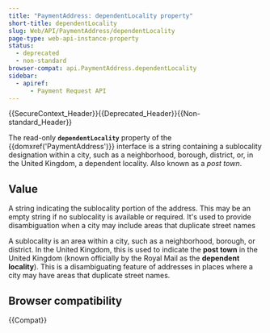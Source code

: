```yaml
---
title: "PaymentAddress: dependentLocality property"
short-title: dependentLocality
slug: Web/API/PaymentAddress/dependentLocality
page-type: web-api-instance-property
status:
  - deprecated
  - non-standard
browser-compat: api.PaymentAddress.dependentLocality
sidebar:
  - apiref:
      - Payment Request API
---
```


{{SecureContext_Header}}{{Deprecated_Header}}{{Non-standard_Header}}

The read-only **`dependentLocality`**
property of the {{domxref('PaymentAddress')}} interface is a string containing a
sublocality designation within a city, such as a neighborhood, borough, district, or,
in the United Kingdom, a dependent locality. Also known as a _post
town_.

## Value

A string indicating the sublocality portion of the address. This may
be an empty string if no sublocality is available or required. It's used to provide
disambiguation when a city may include areas that duplicate street names

A sublocality is an area within a city, such as a neighborhood, borough, or district.
In the United Kingdom, this is used to indicate the **post town** in the
United Kingdom (known officially by the Royal Mail as the **dependent
locality**). This is a disambiguating feature of addresses in places where a
city may have areas that duplicate street names.

## Browser compatibility

{{Compat}}
